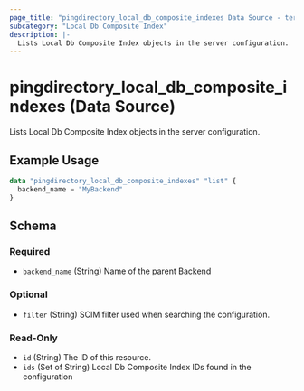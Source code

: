 ```yaml
---
page_title: "pingdirectory_local_db_composite_indexes Data Source - terraform-provider-pingdirectory"
subcategory: "Local Db Composite Index"
description: |-
  Lists Local Db Composite Index objects in the server configuration.
---
```


# pingdirectory_local_db_composite_indexes (Data Source)

Lists Local Db Composite Index objects in the server configuration.

## Example Usage

```terraform
data "pingdirectory_local_db_composite_indexes" "list" {
  backend_name = "MyBackend"
}
```

<!-- schema generated by tfplugindocs -->
## Schema

### Required

- `backend_name` (String) Name of the parent Backend

### Optional

- `filter` (String) SCIM filter used when searching the configuration.

### Read-Only

- `id` (String) The ID of this resource.
- `ids` (Set of String) Local Db Composite Index IDs found in the configuration

